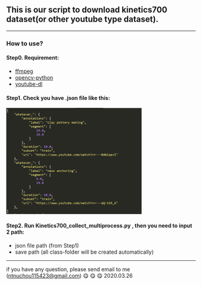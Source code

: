 ## This is our script to download kinetics700 dataset(or other youtube type dataset).
- - -
### How to use?
#### Step0. Requirement:

  * [ffmpeg](https://linuxize.com/post/how-to-install-ffmpeg-on-ubuntu-18-04/)
  * [opencv-python](https://pypi.org/project/opencv-python/)
  * [youtube-dl](https://linoxide.com/linux-how-to/install-use-youtube-dl-ubuntu/)

#### Step1. Check you have .json file like this:
<img src="https://github.com/chou141253/download_kinetics700/blob/master/img/train.json.png" width=360px/>

#### Step2. Run Kinetics700_collect_multiprocess.py , then you need to input 2 path:

  * json file path (from Step1)
  * save path (all class-folder will be created automatically)


- - -
if you have any question, please send email to me (ntnuchou115423@gmail.com)
:yum: :yum: :yum:
2020.03.26


